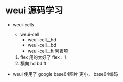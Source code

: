 # weui 源码学习

- weui-cells
    - weui-cell
        - weui-cell__hd
        - weui-cell__bd
        - weui-cell__ft
    列表项

    1. flex 用的太好了
        flex：1
    2. 横向  hd  bd  ft

- weui 使用了 google base64图片
    更小， base64编码 